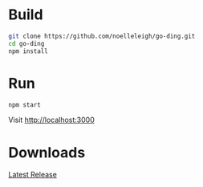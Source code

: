 # Build
```sh
git clone https://github.com/noelleleigh/go-ding.git
cd go-ding
npm install
```
# Run
```sh
npm start
```
Visit [http://localhost:3000](http://localhost:3000)
# Downloads
[Latest Release](https://github.com/noelleleigh/go-ding/releases/latest)

